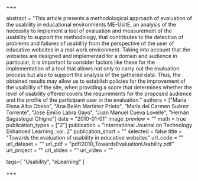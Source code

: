 +++

abstract = "This article presents a methodological approach of evaluation of the usability in educational environments ME-UsitE, an analysis of the necessity to implement a tool of evaluation and measurement of the usability to support the methodology, that contributes to the detection of problems and failures of usability from the perspective of the user of educative websites in a real work environment. Taking into account that the websites are designed and implemented for a domain and audience in particular, it is important to consider factors like these for the implementation of a tool that allows not only to carry out the evaluation process but also to support the analysis of the gathered data. Thus, the obtained results may allow us to establish policies for the improvement of the usability of the site, when providing a score that determines whether the level of usability offered covers the requirements for the proposed audience and the profile of the participant user in the evaluation."
authors = ["María Elena Alba Obeso", "Ana Belén Martínez Prieto", "María del Carmen Suárez Torrente", "Jose Emilio Labra Gayo", "Juan Manuel Cueva Lovelle", "Hernán Sagastegui Chigne"]
date = "2010-01-01"
image_preview = ""
math = true
publication_types = ["2"]
publication = "International Journal on Technology Enhanced Learning, vol. 2"
publication_short = ""
selected = false
title = "Towards the evaluation of usability in educative websites"
url_code = ""
url_dataset = ""
url_pdf = "pdf/2010_TowardsEvaluationUsability.pdf"
url_project = ""
url_slides = ""
url_video = ""

tags=[ "Usability", "eLearning" ]

+++


